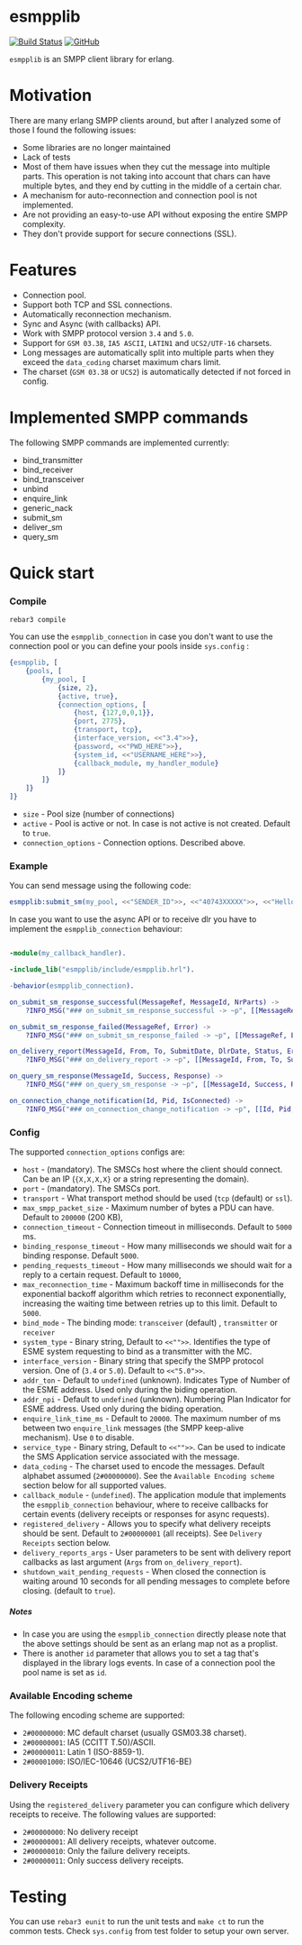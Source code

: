 # esmpplib

[![Build Status](https://app.travis-ci.com/silviucpp/esmpplib.svg?branch=master)](https://travis-ci.com/github/silviucpp/esmpplib)
[![GitHub](https://img.shields.io/github/license/silviucpp/esmpplib)](https://github.com/silviucpp/esmpplib/blob/master/LICENSE)

`esmpplib` is an SMPP client library for erlang.  

# Motivation

There are many erlang SMPP clients around, but after I analyzed some of those I found the following issues:

- Some libraries are no longer maintained 
- Lack of tests
- Most of them have issues when they cut the message into multiple parts. This operation is not taking into account that chars can have multiple bytes, and they end by cutting in the middle of a certain char.
- A mechanism for auto-reconnection and connection pool is not implemented.
- Are not providing an easy-to-use API without exposing the entire SMPP complexity.
- They don't provide support for secure connections (SSL).

# Features

- Connection pool.
- Support both TCP and SSL connections.
- Automatically reconnection mechanism.
- Sync and Async (with callbacks) API.
- Work with SMPP protocol version `3.4` and `5.0`.
- Support for `GSM 03.38`, `IA5 ASCII`, `LATIN1` and `UCS2/UTF-16` charsets. 
- Long messages are automatically split into multiple parts when they exceed the `data_coding` charset maximum chars limit.
- The charset (`GSM 03.38` or `UCS2`) is automatically detected if not forced in config.

# Implemented SMPP commands

The following SMPP commands are implemented currently:

- bind_transmitter
- bind_receiver
- bind_transceiver
- unbind
- enquire_link
- generic_nack
- submit_sm
- deliver_sm
- query_sm

# Quick start

### Compile

```
rebar3 compile
```

You can use the `esmpplib_connection` in case you don't want to  use the connection pool or you can define your pools inside `sys.config` :

```erlang
{esmpplib, [
    {pools, [
        {my_pool, [
            {size, 2},
            {active, true},
            {connection_options, [
                {host, {127,0,0,1}},
                {port, 2775},
                {transport, tcp},
                {interface_version, <<"3.4">>},
                {password, <<"PWD_HERE">>},
                {system_id, <<"USERNAME_HERE">>},
                {callback_module, my_handler_module}
            ]}
        ]}
    ]}
]}
```

 - `size` - Pool size (number of connections)
 - `active` - Pool is active or not. In case is not active is not created. Default to `true`.
 - `connection_options` - Connection options. Described above.

### Example

You can send message using the following code:

```erl
esmpplib:submit_sm(my_pool, <<"SENDER_ID">>, <<"40743XXXXX">>, <<"Hello World!">>).
```

In case you want to use the async API or to receive dlr you have to implement the `esmpplib_connection` behaviour:

```erl

-module(my_callback_handler).

-include_lib("esmpplib/include/esmpplib.hrl").

-behavior(esmpplib_connection).

on_submit_sm_response_successful(MessageRef, MessageId, NrParts) ->
    ?INFO_MSG("### on_submit_sm_response_successful -> ~p", [[MessageRef, MessageId, NrParts]]).

on_submit_sm_response_failed(MessageRef, Error) ->
    ?INFO_MSG("### on_submit_sm_response_failed -> ~p", [[MessageRef, Error]]).

on_delivery_report(MessageId, From, To, SubmitDate, DlrDate, Status, ErrorCode, Args) ->
    ?INFO_MSG("### on_delivery_report -> ~p", [[MessageId, From, To, SubmitDate, DlrDate, Status, ErrorCode, Args]]).

on_query_sm_response(MessageId, Success, Response) ->
    ?INFO_MSG("### on_query_sm_response -> ~p", [[MessageId, Success, Response]]).

on_connection_change_notification(Id, Pid, IsConnected) ->
    ?INFO_MSG("### on_connection_change_notification -> ~p", [[Id, Pid, IsConnected]]).
```

### Config

The supported `connection_options` configs are:

- `host` - (mandatory). The SMSCs host where the client should connect. Can be an IP (`{X,X,X,X}` or a string representing the domain).
- `port` - (mandatory). The SMSCs port.
- `transport` - What transport method should be used (`tcp` (default)  or `ssl`).
- `max_smpp_packet_size` - Maximum number of bytes a PDU can have. Default to `200000` (200 KB),
- `connection_timeout` - Connection timeout in milliseconds. Default to `5000` ms.
- `binding_response_timeout` - How many milliseconds we should wait for a binding response. Default `5000`.
- `pending_requests_timeout` - How many milliseconds we should wait for a reply to a certain request. Default to `10000`,
- `max_reconnection_time` - Maximum backoff time in milliseconds for the exponential backoff algorithm which retries to reconnect exponentially, increasing the waiting time between retries up to this limit. Default to `5000`.
- `bind_mode` - The binding mode: `transceiver` (default) , `transmitter` or `receiver`
- `system_type` - Binary string, Default to `<<"">>`. Identifies the type of ESME system requesting to bind as a transmitter with the MC.
- `interface_version` - Binary string that specify the SMPP protocol version. One of (`3.4` or `5.0`). Default to `<<"5.0">>`.
- `addr_ton` - Default to `undefined` (unknown). Indicates Type of Number of the ESME address. Used only during the biding operation.
- `addr_npi` - Default to `undefined` (unknown). Numbering Plan Indicator for ESME address. Used only during the biding operation.
- `enquire_link_time_ms` - Default to `20000`. The maximum number of ms between two `enquire_link` messages (the SMPP keep-alive mechanism). Use `0` to disable. 
- `service_type` - Binary string, Default to `<<"">>`. Can be used to indicate the SMS Application service associated with the message.
- `data_coding` - The charset used to encode the messages. Default alphabet assumed (`2#00000000`). See the `Available Encoding scheme` section below for all supported values.
- `callback_module` - (`undefined`). The application module that implements the `esmpplib_connection` behaviour, where to receive callbacks for certain events (delivery receipts or responses for async requests).
- `registered_delivery` - Allows you to specify what delivery receipts should be sent. Default to `2#00000001` (all receipts). See `Delivery Receipts` section below. 
- `delivery_reports_args` - User parameters to be sent with delivery report callbacks as last argument (`Args` from `on_delivery_report`). 
- `shutdown_wait_pending_requests` - When closed the connection is waiting around 10 seconds for all pending messages to complete before closing. (default to `true`).

##### Notes

- In case you are using the `esmpplib_connection` directly please note that the above settings should be sent as an erlang map not as a proplist.
- There is another `id` parameter that allows you to set a tag that's displayed in the library logs events. In case of a connection pool the pool name is set as `id`.

### Available Encoding scheme

The following encoding scheme are supported:

- `2#00000000`: MC default charset (usually GSM03.38 charset).
- `2#00000001`: IA5 (CCITT T.50)/ASCII.
- `2#00000011`: Latin 1 (ISO-8859-1).
- `2#00001000`: ISO/IEC-10646 (UCS2/UTF16-BE)

### Delivery Receipts

Using the `registered_delivery` parameter you can configure which delivery receipts to receive. The following values are supported:

- `2#00000000`: No delivery receipt
- `2#00000001`: All delivery receipts, whatever outcome.
- `2#00000010`: Only the failure delivery receipts.
- `2#00000011`: Only success delivery receipts.

# Testing

You can use `rebar3 eunit` to run the unit tests and `make ct` to run the common tests. Check `sys.config` from test folder to setup your own server.
